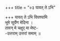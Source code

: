 +++
title = "०३ यावत् ते ऽभि"

+++
यावत् ते ऽभि विपश्यामि  
भूमे सूर्येण मेदिना ।  
तावन् मे चक्षुर् मा मेष्ट-  
-उत्तराम् उत्तरां समाम् ॥